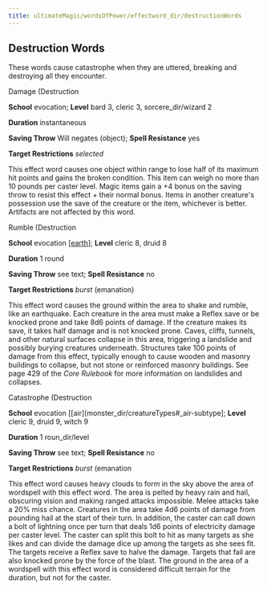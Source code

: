 ```yaml
---
title: ultimateMagic/wordsOfPower/effectword_dir/destructionWords
---
```

## Destruction Words

These words cause catastrophe when they are uttered, breaking and destroying all they encounter.

Damage (Destruction

**School** evocation; **Level** bard 3, cleric 3, sorcere_dir/wizard 2

**Duration** instantaneous

**Saving Throw** Will negates (object); **Spell Resistance** yes

**Target Restrictions** _selected_

This effect word causes one object within range to lose half of its maximum hit points and gains the broken condition. This item can weigh no more than 10 pounds per caster level. Magic items gain a +4 bonus on the saving throw to resist this effect + their normal bonus. Items in another creature's possession use the save of the creature or the item, whichever is better. Artifacts are not affected by this word.

Rumble (Destruction

**School** evocation [[earth](monster_dir/creatureTypes#_earth-subtype)]; **Level** cleric 8, druid 8

**Duration** 1 round

**Saving Throw** see text; **Spell Resistance** no

**Target Restrictions** _burst_ (emanation)

This effect word causes the ground within the area to shake and rumble, like an earthquake. Each creature in the area must make a Reflex save or be knocked prone and take 8d6 points of damage. If the creature makes its save, it takes half damage and is not knocked prone. Caves, cliffs, tunnels, and other natural surfaces collapse in this area, triggering a landslide and possibly burying creatures underneath. Structures take 100 points of damage from this effect, typically enough to cause wooden and masonry buildings to collapse, but not stone or reinforced masonry buildings. See page 429 of the _Core Rulebook_ for more information on landslides and collapses.

Catastrophe (Destruction

**School** evocation [[air](monster_dir/creatureTypes#_air-subtype]; **Level** cleric 9, druid 9, witch 9

**Duration** 1 roun_dir/level

**Saving Throw** see text; **Spell Resistance** no

**Target Restrictions** _burst_ (emanation

This effect word causes heavy clouds to form in the sky above the area of wordspell with this effect word. The area is pelted by heavy rain and hail, obscuring vision and making ranged attacks impossible. Melee attacks take a 20% miss chance. Creatures in the area take 4d6 points of damage from pounding hail at the start of their turn. In addition, the caster can call down a bolt of lightning once per turn that deals 1d6 points of electricity damage per caster level. The caster can split this bolt to hit as many targets as she likes and can divide the damage dice up among the targets as she sees fit. The targets receive a Reflex save to halve the damage. Targets that fail are also knocked prone by the force of the blast. The ground in the area of a wordspell with this effect word is considered difficult terrain for the duration, but not for the caster.

